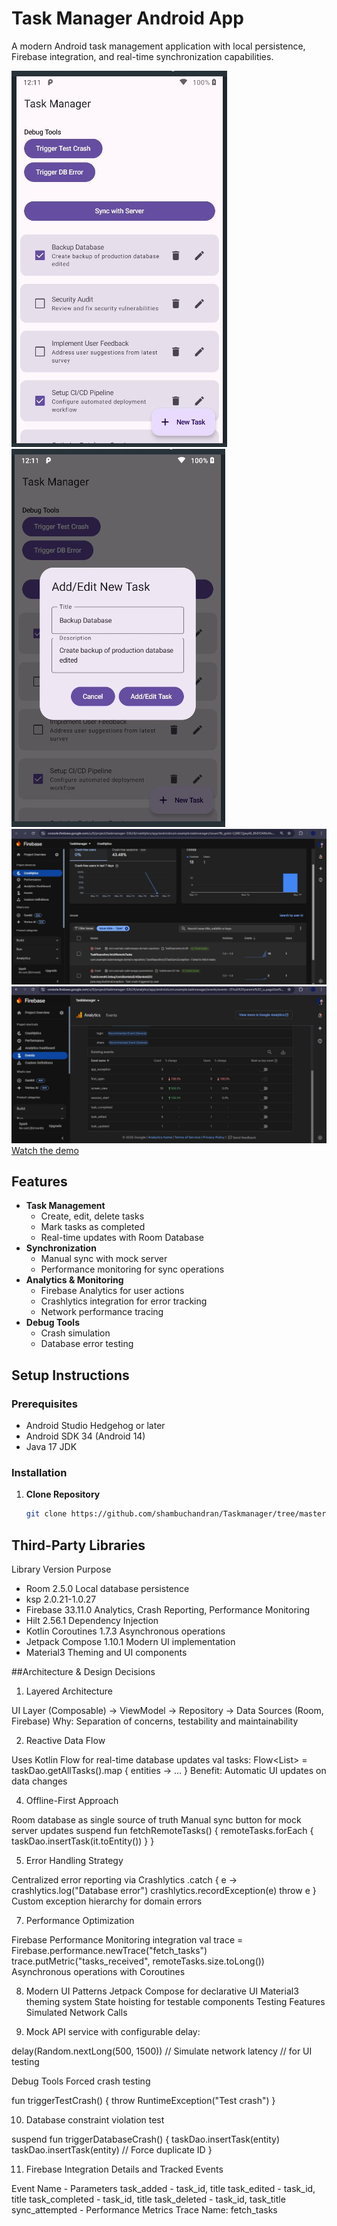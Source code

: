 # Task Manager Android App

A modern Android task management application with local persistence, Firebase integration, 
and real-time synchronization capabilities.

![App Screenshot](https://github.com/shambuchandran/Taskmanager/blob/main/appscreen1.jpg)
![App Screenshot](https://github.com/shambuchandran/Taskmanager/blob/main/appscreen2.jpg)
![Crash Screenshot](https://github.com/shambuchandran/Taskmanager/blob/main/crash.jpg)
![Events Screenshot](https://github.com/shambuchandran/Taskmanager/blob/main/events.jpg)
[Watch the demo](https://github.com/shambuchandran/Taskmanager/blob/main/Task%20manager%20rec.mp4)


## Features

- **Task Management**
  - Create, edit, delete tasks
  - Mark tasks as completed
  - Real-time updates with Room Database
- **Synchronization**
  - Manual sync with mock server
  - Performance monitoring for sync operations
- **Analytics & Monitoring**
  - Firebase Analytics for user actions
  - Crashlytics integration for error tracking
  - Network performance tracing
- **Debug Tools**
  - Crash simulation
  - Database error testing

## Setup Instructions

### Prerequisites
- Android Studio Hedgehog or later
- Android SDK 34 (Android 14)
- Java 17 JDK

### Installation
1. **Clone Repository**
   ```bash
   git clone https://github.com/shambuchandran/Taskmanager/tree/master

## Third-Party Libraries
Library	Version	Purpose
- Room	2.5.0	Local database persistence
- ksp  2.0.21-1.0.27
- Firebase	33.11.0	Analytics, Crash Reporting, Performance Monitoring
- Hilt	2.56.1	Dependency Injection
- Kotlin Coroutines	1.7.3	Asynchronous operations
- Jetpack Compose	1.10.1	Modern UI implementation
- Material3	Theming and UI components

##Architecture & Design Decisions
1. Layered Architecture

UI Layer (Composable) → ViewModel → Repository → Data Sources (Room, Firebase)
Why: Separation of concerns, testability and maintainability

2. Reactive Data Flow
   
Uses Kotlin Flow for real-time database updates
val tasks: Flow<List<Task>> = taskDao.getAllTasks().map { entities → ... }
Benefit: Automatic UI updates on data changes

4. Offline-First Approach
   
Room database as single source of truth
Manual sync button for mock server updates
suspend fun fetchRemoteTasks() {
    remoteTasks.forEach { taskDao.insertTask(it.toEntity()) }
}

5. Error Handling Strategy
   
Centralized error reporting via Crashlytics
.catch { e →
    crashlytics.log("Database error")
    crashlytics.recordException(e)
    throw e
}
Custom exception hierarchy for domain errors

7. Performance Optimization
   
Firebase Performance Monitoring integration
val trace = Firebase.performance.newTrace("fetch_tasks")
trace.putMetric("tasks_received", remoteTasks.size.toLong())
Asynchronous operations with Coroutines

8. Modern UI Patterns
Jetpack Compose for declarative UI
Material3 theming system
State hoisting for testable components
Testing Features
Simulated Network Calls

9. Mock API service with configurable delay:

delay(Random.nextLong(500, 1500)) // Simulate network latency // for UI testing 

Debug Tools Forced crash testing

fun triggerTestCrash() {
    throw RuntimeException("Test crash")
}

10. Database constraint violation test

suspend fun triggerDatabaseCrash() {
    taskDao.insertTask(entity)
    taskDao.insertTask(entity) // Force duplicate ID
}

11. Firebase Integration Details and Tracked Events

Event Name -	Parameters
task_added - task_id, title
task_edited - task_id, title
task_completed - task_id, title
task_deleted - task_id, task_title
sync_attempted	- Performance Metrics
Trace Name: fetch_tasks
